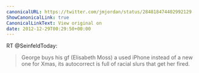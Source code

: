 ```yaml
---
canonicalURL: https://twitter.com/jmjordan/status/284818474402992129
ShowCanonicalLink: true
CanonicalLinkText: View original on
date: 2012-12-29T00:29:50+00:00
---
```

RT @SeinfeldToday:
> George buys his gf (Elisabeth Moss) a used iPhone instead of a new one for Xmas, its autocorrect is full of racial slurs that get her fired.